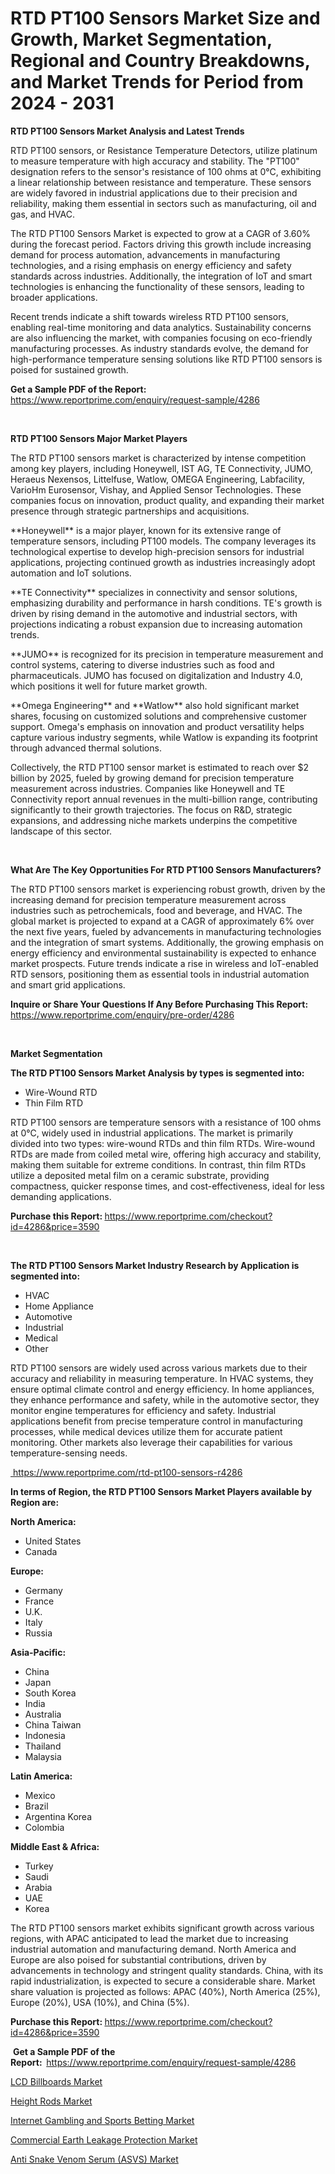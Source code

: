 <p><h1>RTD PT100 Sensors Market Size and Growth, Market Segmentation, Regional and Country Breakdowns, and Market Trends for Period from 2024 -  2031</h1></p><p><strong>RTD PT100 Sensors Market Analysis and Latest Trends</strong></p>
<p><p>RTD PT100 sensors, or Resistance Temperature Detectors, utilize platinum to measure temperature with high accuracy and stability. The "PT100" designation refers to the sensor's resistance of 100 ohms at 0°C, exhibiting a linear relationship between resistance and temperature. These sensors are widely favored in industrial applications due to their precision and reliability, making them essential in sectors such as manufacturing, oil and gas, and HVAC.</p><p>The RTD PT100 Sensors Market is expected to grow at a CAGR of 3.60% during the forecast period. Factors driving this growth include increasing demand for process automation, advancements in manufacturing technologies, and a rising emphasis on energy efficiency and safety standards across industries. Additionally, the integration of IoT and smart technologies is enhancing the functionality of these sensors, leading to broader applications.</p><p>Recent trends indicate a shift towards wireless RTD PT100 sensors, enabling real-time monitoring and data analytics. Sustainability concerns are also influencing the market, with companies focusing on eco-friendly manufacturing processes. As industry standards evolve, the demand for high-performance temperature sensing solutions like RTD PT100 sensors is poised for sustained growth.</p></p>
<p><strong>Get a Sample PDF of the Report:&nbsp;</strong> <a href="https://www.reportprime.com/enquiry/request-sample/4286?utm_campaign=1166&utm_medium=2&utm_source=Github&utm_content=ia&utm_term=27112024&utm_id=rtd-pt100-sensors">https://www.reportprime.com/enquiry/request-sample/4286</a></p>
<p>&nbsp;</p>
<p><strong>RTD PT100 Sensors Major Market Players</strong></p>
<p><p>The RTD PT100 sensors market is characterized by intense competition among key players, including Honeywell, IST AG, TE Connectivity, JUMO, Heraeus Nexensos, Littelfuse, Watlow, OMEGA Engineering, Labfacility, VarioHm Eurosensor, Vishay, and Applied Sensor Technologies. These companies focus on innovation, product quality, and expanding their market presence through strategic partnerships and acquisitions.</p><p>**Honeywell** is a major player, known for its extensive range of temperature sensors, including PT100 models. The company leverages its technological expertise to develop high-precision sensors for industrial applications, projecting continued growth as industries increasingly adopt automation and IoT solutions.</p><p>**TE Connectivity** specializes in connectivity and sensor solutions, emphasizing durability and performance in harsh conditions. TE's growth is driven by rising demand in the automotive and industrial sectors, with projections indicating a robust expansion due to increasing automation trends.</p><p>**JUMO** is recognized for its precision in temperature measurement and control systems, catering to diverse industries such as food and pharmaceuticals. JUMO has focused on digitalization and Industry 4.0, which positions it well for future market growth.</p><p>**Omega Engineering** and **Watlow** also hold significant market shares, focusing on customized solutions and comprehensive customer support. Omega's emphasis on innovation and product versatility helps capture various industry segments, while Watlow is expanding its footprint through advanced thermal solutions.</p><p>Collectively, the RTD PT100 sensor market is estimated to reach over $2 billion by 2025, fueled by growing demand for precision temperature measurement across industries. Companies like Honeywell and TE Connectivity report annual revenues in the multi-billion range, contributing significantly to their growth trajectories. The focus on R&D, strategic expansions, and addressing niche markets underpins the competitive landscape of this sector.</p></p>
<p>&nbsp;</p>
<p><strong>What Are The Key Opportunities For RTD PT100 Sensors Manufacturers?</strong></p>
<p><p>The RTD PT100 sensors market is experiencing robust growth, driven by the increasing demand for precision temperature measurement across industries such as petrochemicals, food and beverage, and HVAC. The global market is projected to expand at a CAGR of approximately 6% over the next five years, fueled by advancements in manufacturing technologies and the integration of smart systems. Additionally, the growing emphasis on energy efficiency and environmental sustainability is expected to enhance market prospects. Future trends indicate a rise in wireless and IoT-enabled RTD sensors, positioning them as essential tools in industrial automation and smart grid applications.</p></p>
<p><strong>Inquire or Share Your Questions If Any Before Purchasing This Report:</strong> <a href="https://www.reportprime.com/enquiry/pre-order/4286?utm_campaign=1166&utm_medium=2&utm_source=Github&utm_content=ia&utm_term=27112024&utm_id=rtd-pt100-sensors">https://www.reportprime.com/enquiry/pre-order/4286</a></p>
<p>&nbsp;</p>
<p><strong>Market Segmentation</strong></p>
<p><strong>The RTD PT100 Sensors Market Analysis by types is segmented into:</strong></p>
<p><ul><li>Wire-Wound RTD</li><li>Thin Film RTD</li></ul></p>
<p><p>RTD PT100 sensors are temperature sensors with a resistance of 100 ohms at 0°C, widely used in industrial applications. The market is primarily divided into two types: wire-wound RTDs and thin film RTDs. Wire-wound RTDs are made from coiled metal wire, offering high accuracy and stability, making them suitable for extreme conditions. In contrast, thin film RTDs utilize a deposited metal film on a ceramic substrate, providing compactness, quicker response times, and cost-effectiveness, ideal for less demanding applications.</p></p>
<p><strong>Purchase this Report:&nbsp;</strong><a href="https://www.reportprime.com/checkout?id=4286&price=3590&utm_campaign=1166&utm_medium=2&utm_source=Github&utm_content=ia&utm_term=27112024&utm_id=rtd-pt100-sensors">https://www.reportprime.com/checkout?id=4286&price=3590</a></p>
<p>&nbsp;</p>
<p><strong>The RTD PT100 Sensors Market Industry Research by Application is segmented into:</strong></p>
<p><ul><li>HVAC</li><li>Home Appliance</li><li>Automotive</li><li>Industrial</li><li>Medical</li><li>Other</li></ul></p>
<p><p>RTD PT100 sensors are widely used across various markets due to their accuracy and reliability in measuring temperature. In HVAC systems, they ensure optimal climate control and energy efficiency. In home appliances, they enhance performance and safety, while in the automotive sector, they monitor engine temperatures for efficiency and safety. Industrial applications benefit from precise temperature control in manufacturing processes, while medical devices utilize them for accurate patient monitoring. Other markets also leverage their capabilities for various temperature-sensing needs.</p></p>
<p><a href="https://www.reportprime.com/rtd-pt100-sensors-r4286?utm_campaign=1166&utm_medium=2&utm_source=Github&utm_content=ia&utm_term=27112024&utm_id=rtd-pt100-sensors">&nbsp;https://www.reportprime.com/rtd-pt100-sensors-r4286</a></p>
<p><strong>In terms of Region, the RTD PT100 Sensors Market Players available by Region are:</strong></p>
<p>
    <p> <strong> North America: </strong>
        <ul>
            <li>United States</li>
            <li>Canada</li>
        </ul>
        </p> 
    <p> <strong> Europe: </strong>
        <ul>
            <li>Germany</li>
            <li>France</li>
            <li>U.K.</li>
            <li>Italy</li>
            <li>Russia</li>
        </ul>
        </p> 
    <p> <strong> Asia-Pacific: </strong>
        <ul>
            <li>China</li>
            <li>Japan</li>
            <li>South Korea</li>
            <li>India</li>
            <li>Australia</li>
            <li>China Taiwan</li>
            <li>Indonesia</li>
            <li>Thailand</li>
            <li>Malaysia</li>
        </ul>
        </p> 
    <p> <strong> Latin America: </strong>
        <ul>
            <li>Mexico</li>
            <li>Brazil</li>
            <li>Argentina Korea</li>
            <li>Colombia</li>
        </ul>
        </p> 
    <p> <strong> Middle East & Africa: </strong>
        <ul>
            <li>Turkey</li>
            <li>Saudi</li>
            <li>Arabia</li>
            <li>UAE</li>
            <li>Korea</li>
        </ul>
    </p>
    </p>
<p><p>The RTD PT100 sensors market exhibits significant growth across various regions, with APAC anticipated to lead the market due to increasing industrial automation and manufacturing demand. North America and Europe are also poised for substantial contributions, driven by advancements in technology and stringent quality standards. China, with its rapid industrialization, is expected to secure a considerable share. Market share valuation is projected as follows: APAC (40%), North America (25%), Europe (20%), USA (10%), and China (5%).</p></p>
<p><strong>Purchase this Report: </strong><a href="https://www.reportprime.com/checkout?id=4286&price=3590&utm_campaign=1166&utm_medium=2&utm_source=Github&utm_content=ia&utm_term=27112024&utm_id=rtd-pt100-sensors">https://www.reportprime.com/checkout?id=4286&price=3590</a></p>
<p>&nbsp;<strong>Get a Sample PDF of the Report:&nbsp;&nbsp;</strong><a href="https://www.reportprime.com/enquiry/request-sample/4286?utm_campaign=1166&utm_medium=2&utm_source=Github&utm_content=ia&utm_term=27112024&utm_id=rtd-pt100-sensors">https://www.reportprime.com/enquiry/request-sample/4286</a></p>
<p><strong></strong></p>
<p><p><a href="https://github.com/osbornrdaflalo/Market-Research-Report-List-1/blob/main/lcd-billboards-market.md?utm_campaign=1166&utm_medium=2&utm_source=Github&utm_content=ia&utm_term=27112024&utm_id=rtd-pt100-sensors">LCD Billboards Market</a></p><p><a href="https://www.linkedin.com/pulse/navigating-height-rods-market-incorporating-trends-size-company-jlw7e?utm_campaign=1166&utm_medium=2&utm_source=Github&utm_content=ia&utm_term=27112024&utm_id=rtd-pt100-sensors">Height Rods Market</a></p><p><a href="https://issuu.com/reportprime-2/docs/internet-gambling-and-sports-bettin_9c3ea9996e390b?utm_campaign=1166&utm_medium=2&utm_source=Github&utm_content=ia&utm_term=27112024&utm_id=rtd-pt100-sensors">Internet Gambling and Sports Betting Market</a></p><p><a href="https://github.com/lashaunm5st/Market-Research-Report-List-1/blob/main/commercial-earth-leakage-protection-market.md?utm_campaign=1166&utm_medium=2&utm_source=Github&utm_content=ia&utm_term=27112024&utm_id=rtd-pt100-sensors">Commercial Earth Leakage Protection Market</a></p><p><a href="https://issuu.com/reportprime-2/docs/anti-snake-venom-serum-asvs-market-_860f9316bfedc0?utm_campaign=1166&utm_medium=2&utm_source=Github&utm_content=ia&utm_term=27112024&utm_id=rtd-pt100-sensors">Anti Snake Venom Serum (ASVS) Market</a></p></p>